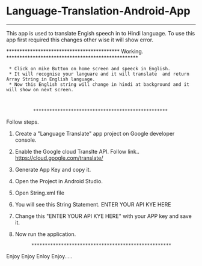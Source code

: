 # Language-Translation-Android-App

***********************************************************************************
This app is used to translate Engish speech in to Hindi language.
To use this app first required this changes other wise it will show error.

*******************************************  Working. **************************************************

     * Click on mike Button on home screen and speeck in English. 
     * It will recognise your languare and it will translate  and return Array String in English language.
     * Now this English string will change in hindi at background and it will show on next screen.

              
              
              **************************************************
Follow steps.
1. Create  a "Language Translate" app project on Google developer console.
2. Enable the Google cloud Translte API. 
   Follow link..
                https://cloud.google.com/translate/
               
3. Generate App Key and copy it.
4. Open the Project in Android Studio.
5. Open String.xml file 
6. You will see this String Statement.
       <string name="mykey">ENTER YOUR API KYE HERE</string>
7. Change this "ENTER YOUR API KYE HERE" with your APP key and save it.
8. Now run the application.
            
             ****************************************************

Enjoy Enjoy Enloy Enjoy.....

    

